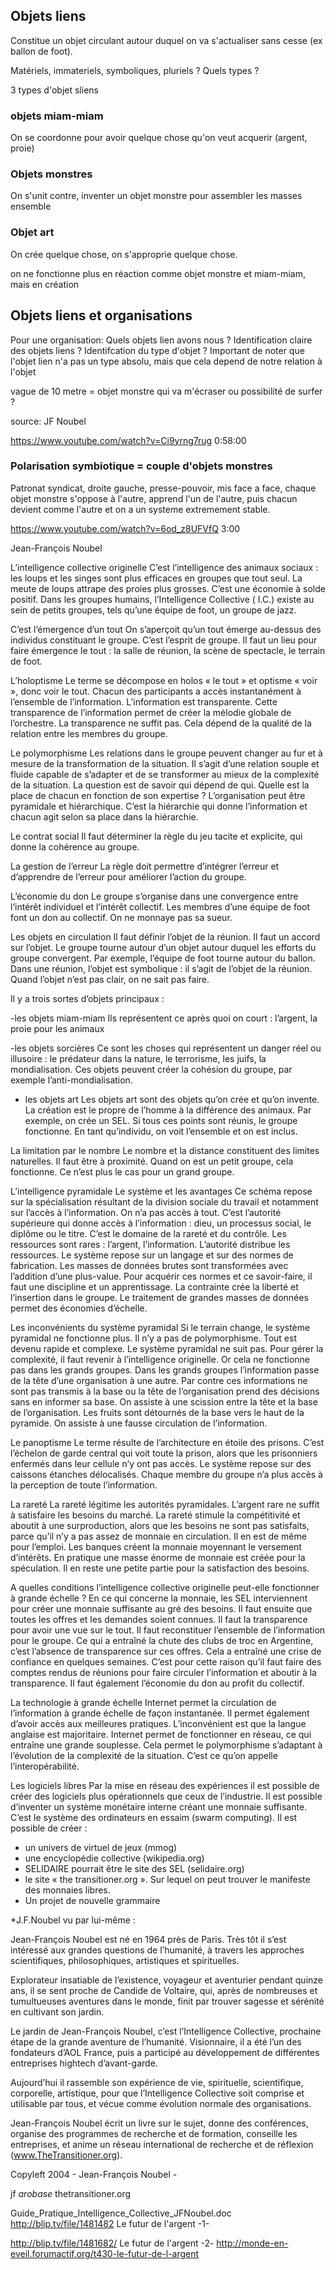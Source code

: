 ## Objets liens

Constitue un objet circulant autour duquel on va s'actualiser sans cesse (ex ballon de foot).

Matériels, immateriels, symboliques, pluriels ? Quels types ?

3 types d'objet sliens

### objets miam-miam

On se coordonne pour avoir quelque chose qu'on veut acquerir (argent, proie)

### Objets monstres

On s'unit contre, inventer un objet monstre pour assembler les masses ensemble

### Objet art

On crée quelque chose, on s'approprie quelque chose.

on ne fonctionne plus en réaction comme objet monstre et miam-miam, mais en création

## Objets liens et organisations

Pour une organisation: Quels objets lien avons nous ? 
Identification claire des objets liens ?
Identifcation du type d'objet ? Important de noter que l'objet lien n'a pas un type absolu, mais que cela depend de notre relation à l'objet

vague de 10 metre = objet monstre qui va m'écraser ou possibilité de surfer ?


source: JF Noubel

https://www.youtube.com/watch?v=Ci9yrng7rug
0:58:00

### Polarisation symbiotique = couple d'objets monstres

Patronat syndicat, droite gauche, presse-pouvoir, mis face a face, chaque objet monstre s'oppose à l'autre, apprend l'un de l'autre, puis chacun devient comme l'autre et on a un systeme extremement stable.

https://www.youtube.com/watch?v=6od_z8UFVfQ
3:00



Jean-François Noubel

L’intelligence collective originelle C’est l’intelligence des animaux sociaux : les loups et les singes sont plus efficaces en groupes que tout seul. La meute de loups attrape des proies plus grosses. C’est une économie à solde positif. Dans les groupes humains, l’Intelligence Collective ( I.C.) existe au sein de petits groupes, tels qu’une équipe de foot, un groupe de jazz.

C’est l’émergence d’un tout On s’aperçoit qu’un tout émerge au-dessus des individus constituant le groupe. C’est l’esprit de groupe. Il faut un lieu pour faire émergence le tout : la salle de réunion, la scène de spectacle, le terrain de foot.

L’holoptisme Le terme se décompose en holos « le tout » et optisme « voir », donc voir le tout. Chacun des participants a accès instantanément à l’ensemble de l’information. L’information est transparente. Cette transparence de l’information permet de créer la mélodie globale de l’orchestre. La transparence ne suffit pas. Cela dépend de la qualité de la relation entre les membres du groupe.

Le polymorphisme Les relations dans le groupe peuvent changer au fur et à mesure de la transformation de la situation. Il s’agit d’une relation souple et fluide capable de s’adapter et de se transformer au mieux de la complexité de la situation. La question est de savoir qui dépend de qui. Quelle est la place de chacun en fonction de son expertise ? L’organisation peut être pyramidale et hiérarchique. C’est la hiérarchie qui donne l’information et chacun agit selon sa place dans la hiérarchie.

Le contrat social Il faut déterminer la règle du jeu tacite et explicite, qui donne la cohérence au groupe.

La gestion de l’erreur La règle doit permettre d’intégrer l’erreur et d’apprendre de l’erreur pour améliorer l’action du groupe.

L’économie du don Le groupe s’organise dans une convergence entre l’intérêt individuel et l’intérêt collectif. Les membres d’une équipe de foot font un don au collectif. On ne monnaye pas sa sueur.

Les objets en circulation Il faut définir l’objet de la réunion. Il faut un accord sur l’objet. Le groupe tourne autour d’un objet autour duquel les efforts du groupe convergent. Par exemple, l’équipe de foot tourne autour du ballon. Dans une réunion, l’objet est symbolique : il s’agit de l’objet de la réunion. Quand l’objet n’est pas clair, on ne sait pas faire.

Il y a trois sortes d’objets principaux :

-les objets miam-miam Ils représentent ce après quoi on court : l’argent, la proie pour les animaux

-les objets sorcières Ce sont les choses qui représentent un danger réel ou illusoire : le prédateur dans la nature, le terrorisme, les juifs, la mondialisation. Ces objets peuvent créer la cohésion du groupe, par exemple l’anti-mondialisation.

- les objets art Les objets art sont des objets qu’on crée et qu’on invente. La création est le propre de l’homme à la différence des animaux. Par exemple, on crée un SEL. Si tous ces points sont réunis, le groupe fonctionne. En tant qu’individu, on voit l’ensemble et on est inclus.

La limitation par le nombre Le nombre et la distance constituent des limites naturelles. Il faut être à proximité. Quand on est un petit groupe, cela fonctionne. Ce n’est plus le cas pour un grand groupe.

L’intelligence pyramidale Le système et les avantages Ce schéma repose sur la spécialisation résultant de la division sociale du travail et notamment sur l’accès à l’information. On n’a pas accès à tout. C’est l’autorité supérieure qui donne accès à l’information : dieu, un processus social, le diplôme ou le titre. C’est le domaine de la rareté et du contrôle. Les ressources sont rares : l’argent, l’information. L’autorité distribue les ressources. Le système repose sur un langage et sur des normes de fabrication. Les masses de données brutes sont transformées avec l’addition d’une plus-value. Pour acquérir ces normes et ce savoir-faire, il faut une discipline et un apprentissage. La contrainte crée la liberté et l’insertion dans le groupe. Le traitement de grandes masses de données permet des économies d’échelle.

Les inconvénients du système pyramidal Si le terrain change, le système pyramidal ne fonctionne plus. Il n’y a pas de polymorphisme. Tout est devenu rapide et complexe. Le système pyramidal ne suit pas. Pour gérer la complexité, il faut revenir à l’intelligence originelle. Or cela ne fonctionne pas dans les grands groupes. Dans les grands groupes l’information passe de la tête d’une organisation à une autre. Par contre ces informations ne sont pas transmis à la base ou la tête de l’organisation prend des décisions sans en informer sa base. On assiste à une scission entre la tête et la base de l’organisation. Les fruits sont détournés de la base vers le haut de la pyramide. On assiste à une fausse circulation de l’information.

Le panoptisme Le terme résulte de l’architecture en étoile des prisons. C’est l’échelon de garde central qui voit toute la prison, alors que les prisonniers enfermés dans leur cellule n’y ont pas accès. Le système repose sur des caissons étanches délocalisés. Chaque membre du groupe n’a plus accès à la perception de toute l’information.

La rareté La rareté légitime les autorités pyramidales. L’argent rare ne suffit à satisfaire les besoins du marché. La rareté stimule la compétitivité et aboutit à une surproduction, alors que les besoins ne sont pas satisfaits, parce qu’il n’y a pas assez de monnaie en circulation. Il en est de même pour l’emploi. Les banques créent la monnaie moyennant le versement d’intérêts. En pratique une masse énorme de monnaie est créée pour la spéculation. Il en reste une petite partie pour la satisfaction des besoins.

A quelles conditions l’intelligence collective originelle peut-elle fonctionner à grande échelle ? En ce qui concerne la monnaie, les SEL interviennent pour créer une monnaie suffisante au gré des besoins. Il faut ensuite que toutes les offres et les demandes soient connues. Il faut la transparence pour avoir une vue sur le tout. Il faut reconstituer l’ensemble de l’information pour le groupe. Ce qui a entraîné la chute des clubs de troc en Argentine, c’est l’absence de transparence sur ces offres. Cela a entraîné une crise de confiance en quelques semaines. C’est pour cette raison qu’il faut faire des comptes rendus de réunions pour faire circuler l’information et aboutir à la transparence. Il faut également l’économie du don au profit du collectif.

La technologie à grande échelle Internet permet la circulation de l’information à grande échelle de façon instantanée. Il permet également d’avoir accès aux meilleures pratiques. L’inconvénient est que la langue anglaise est majoritaire. Internet permet de fonctionner en réseau, ce qui entraîne une grande souplesse. Cela permet le polymorphisme s’adaptant à l’évolution de la complexité de la situation. C’est ce qu’on appelle l’interopérabilité.

Les logiciels libres Par la mise en réseau des expériences il est possible de créer des logiciels plus opérationnels que ceux de l’industrie. Il est possible d’inventer un système monétaire interne créant une monnaie suffisante. C’est le système des ordinateurs en essaim (swarm computing). Il est possible de créer :
- un univers de virtuel de jeux (mmog)
- une encyclopédie collective (wikipedia.org)
- SELIDAIRE pourrait être le site des SEL (selidaire.org)
- le site « the transitioner.org ». Sur lequel on peut trouver le manifeste des monnaies libres.
- Un projet de nouvelle grammaire

*J.F.Noubel vu par lui-même :

Jean-François Noubel est né en 1964 près de Paris. Très tôt il s’est intéressé aux grandes questions de l’humanité, à travers les approches scientifiques, philosophiques, artistiques et spirituelles.

Explorateur insatiable de l’existence, voyageur et aventurier pendant quinze ans, il se sent proche de Candide de Voltaire, qui, après de nombreuses et tumultueuses aventures dans le monde, finit par trouver sagesse et sérénité en cultivant son jardin.

Le jardin de Jean-François Noubel, c’est l’Intelligence Collective, prochaine étape de la grande aventure de l’humanité. Visionnaire, il a été l’un des fondateurs d’AOL France, puis a participé au développement de différentes entreprises hightech d’avant-garde.

Aujourd’hui il rassemble son expérience de vie, spirituelle, scientifique, corporelle, artistique, pour que l’Intelligence Collective soit comprise et utilisable par tous, et vécue comme évolution normale des organisations.

Jean-François Noubel écrit un livre sur le sujet, donne des conférences, organise des programmes de recherche et de formation, conseille les entreprises, et anime un réseau international de recherche et de réflexion (www.TheTransitioner.org).

Copyleft 2004 - Jean-François Noubel -

jf _arobase_ thetransitioner.org

Guide_Pratique_Intelligence_Collective_JFNoubel.doc
http://blip.tv/file/1481482 Le futur de l'argent -1-

http://blip.tv/file/1481682/ Le futur de l'argent -2-
http://monde-en-eveil.forumactif.org/t430-le-futur-de-l-argent